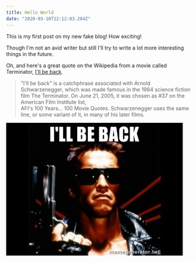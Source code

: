 ```yaml
---
title: Hello World
date: "2020-03-10T22:12:03.284Z"
---
```


This is my first post on my new fake blog! How exciting!

Though I'm not an avid writer but still I'll try to write a lot more interesting things in the future.

Oh, and here's a great quote on the Wikipedia from a movie called Terminator, 
[I'll be back](https://en.wikipedia.org/wiki/I%27ll_be_back).

> "I'll be back" is a catchphrase associated with Arnold Schwarzenegger,
> which was made famous in the 1984 science fiction film The Terminator.
> On June 21, 2005, it was chosen as #37 on the American Film Institute list,  
> AFI's 100 Years... 100 Movie Quotes. Schwarzenegger uses the same line,
> or some variant of it, in many of his later films.

![ill_be_back](./ill_be_back.jpg)

